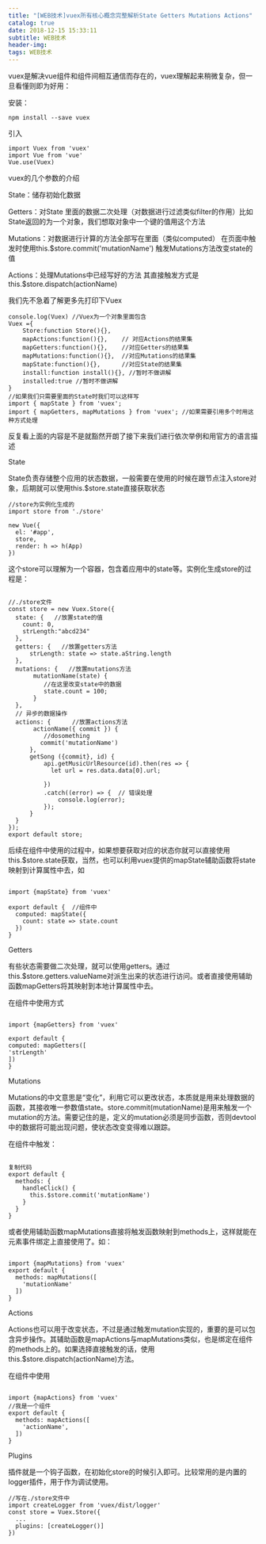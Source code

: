 ```yaml
---
title: "[WEB技术]vuex所有核心概念完整解析State Getters Mutations Actions"
catalog: true
date: 2018-12-15 15:33:11
subtitle: WEB技术
header-img: 
tags: WEB技术
---
```


vuex是解决vue组件和组件间相互通信而存在的，vuex理解起来稍微复杂，但一旦看懂则即为好用：

安装：

```
npm install --save vuex

```

引入

```
import Vuex from 'vuex'
import Vue from 'vue'
Vue.use(Vuex)

```

vuex的几个参数的介绍

State：储存初始化数据

Getters：对State 里面的数据二次处理（对数据进行过滤类似filter的作用）比如State返回的为一个对象，我们想取对象中一个键的值用这个方法

Mutations：对数据进行计算的方法全部写在里面（类似computed） 在页面中触发时使用this.$store.commit('mutationName') 触发Mutations方法改变state的值

Actions：处理Mutations中已经写好的方法 其直接触发方式是 this.$store.dispatch(actionName)

我们先不急着了解更多先打印下Vuex

```
console.log(Vuex) //Vuex为一个对象里面包含
Vuex ={
    Store:function Store(){},    
    mapActions:function(){},    // 对应Actions的结果集
    mapGetters:function(){},    //对应Getters的结果集
    mapMutations:function(){},  //对应Mutations的结果集
    mapState:function(){},      //对应State的结果集
    install:function install(){}, //暂时不做讲解 
    installed:true //暂时不做讲解
}
//如果我们只需要里面的State时我们可以这样写
import { mapState } from 'vuex';
import { mapGetters, mapMutations } from 'vuex'; //如果需要引用多个时用这种方式处理
```
反复看上面的内容是不是就豁然开朗了接下来我们进行依次举例和用官方的语言描述

State

State负责存储整个应用的状态数据，一般需要在使用的时候在跟节点注入store对象，后期就可以使用this.$store.state直接获取状态

```
//store为实例化生成的
import store from './store' 

new Vue({
  el: '#app',
  store,
  render: h => h(App)
})

```

这个store可以理解为一个容器，包含着应用中的state等。实例化生成store的过程是：　　

```

//./store文件
const store = new Vuex.Store({
  state: {   //放置state的值
    count: 0,
    strLength:"abcd234"
  },
  getters: {   //放置getters方法
      strLength: state => state.aString.length
  },
  mutations: {   //放置mutations方法
       mutationName(state) {
          //在这里改变state中的数据
          state.count = 100;
       }
  },
  // 异步的数据操作
  actions: {      //放置actions方法
       actionName({ commit }) {
          //dosomething
         commit('mutationName')
      },
      getSong ({commit}, id) {
          api.getMusicUrlResource(id).then(res => {
            let url = res.data.data[0].url;
        
          })
          .catch((error) => {  // 错误处理
              console.log(error);
          });
      }
  }
});
export default store;

```

后续在组件中使用的过程中，如果想要获取对应的状态你就可以直接使用this.$store.state获取，当然，也可以利用vuex提供的mapState辅助函数将state映射到计算属性中去，如

```

import {mapState} from 'vuex'

export default {  //组件中
  computed: mapState({
    count: state => state.count
  })
}

```

Getters

有些状态需要做二次处理，就可以使用getters。通过this.$store.getters.valueName对派生出来的状态进行访问。或者直接使用辅助函数mapGetters将其映射到本地计算属性中去。

在组件中使用方式

```

import {mapGetters} from 'vuex'

export default {  
computed: mapGetters([
'strLength'
])
}

```

Mutations

Mutations的中文意思是“变化”，利用它可以更改状态，本质就是用来处理数据的函数，其接收唯一参数值state。store.commit(mutationName)是用来触发一个mutation的方法。需要记住的是，定义的mutation必须是同步函数，否则devtool中的数据将可能出现问题，使状态改变变得难以跟踪。

在组件中触发：

```

复制代码
export default {
  methods: {
    handleClick() {
      this.$store.commit('mutationName')
    }
  }
}

```

或者使用辅助函数mapMutations直接将触发函数映射到methods上，这样就能在元素事件绑定上直接使用了。如：

```

import {mapMutations} from 'vuex'
export default {
  methods: mapMutations([
    'mutationName'
  ])
}

```

Actions

Actions也可以用于改变状态，不过是通过触发mutation实现的，重要的是可以包含异步操作。其辅助函数是mapActions与mapMutations类似，也是绑定在组件的methods上的。如果选择直接触发的话，使用this.$store.dispatch(actionName)方法。

在组件中使用

```

import {mapActions} from 'vuex'
//我是一个组件
export default {
  methods: mapActions([
    'actionName',
  ])
}

```

 Plugins

插件就是一个钩子函数，在初始化store的时候引入即可。比较常用的是内置的logger插件，用于作为调试使用。

```
//写在./store文件中
import createLogger from 'vuex/dist/logger'
const store = Vuex.Store({
  ...
  plugins: [createLogger()]
})
```